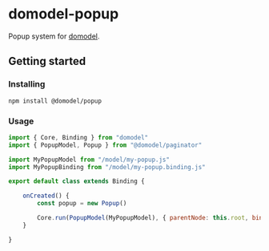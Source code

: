 # domodel-popup

Popup system for [domodel](https://github.com/thoughtsunificator/domodel).

## Getting started

### Installing

``npm install @domodel/popup``

### Usage

```javascript
import { Core, Binding } from "domodel"
import { PopupModel, Popup } from "@domodel/paginator"

import MyPopupModel from "/model/my-popup.js"
import MyPopupBinding from "/model/my-popup.binding.js"

export default class extends Binding {

	onCreated() {
		const popup = new Popup()

		Core.run(PopupModel(MyPopupModel), { parentNode: this.root, binding: new MyPopupBinding({ popup }) })
	}

}
```
